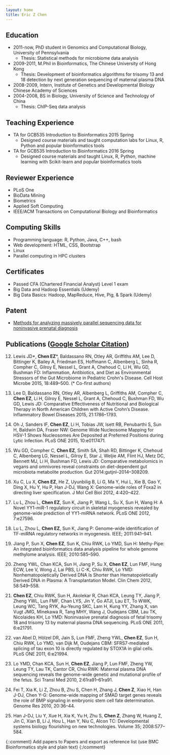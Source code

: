 ```yaml
---
layout: home
title: Eric Z Chen
---
```


## Education     
* 2011-now, PhD student in Genomics and Computational Biology, University of Pennsylvania  
	- Thesis: Statistical methods for microbiome data analysis
* 2009-2011, M.Phil in Bioinformatics, The Chinese University of Hong Kong  
	- Thesis: Development of bioinformatics algorithms for trisomy 13 and 18 detection by next generation sequencing of maternal plasma DNA
* 2008-2009, Intern, Institute of Genetics and Developmental Biology Chinese Academy of Sciences  
* 2004-2008, BS in Biology, University of Science and Technology of China  
	- Thesis: ChIP-Seq data analysis 


## Teaching Experience  
* TA for GCB535 Introduction to Bioinformatics 2015 Spring
	- Designed course materials and taught computation labs for Linux, R, Python and popular bioinformatics tools
* TA for GCB535 Introduction to Bioinformatics 2016 Spring  
    - Designed course materials and taught Linux, R, Python, machine learning with Scikit-learn and popular bioinformatics tools

## Reviewer Experience
* PLoS One   
* BioData Mining   
* Biometrics   
* Applied Soft Computing  
* IEEE/ACM Transactions on Computational Biology and Bioinformatics

## Computing Skills
* Programming language: R, Python, Java, C++, bash
* Web development: HTML, CSS, Bootstrap
* Linux 
* Parallel computing in HPC clusters

## Certificates
* Passed CFA (Chartered Financial Analyst) Level 1 exam
* Big Data and Hadoop Essentials (Udemy)
* Big Data Basics: Hadoop, MapReduce, Hive, Pig, & Spark (Udemy)

## Patent
* [Methods for analyzing massively parallel sequencing data for noninvasive prenatal diagnosis ](http://www.google.com/patents/EP2825991A4?cl=en)

## Publications ([Google Scholar Citation](https://scholar.google.com/citations?hl=en&user=7mrZzpYAAAAJ&view_op=list_works&sortby=pubdate))  
12. Lewis JD\*, **Chen EZ**\*, Baldassano RN, Otley AR, Griffiths AM, Lee D, Bittinger K, Bailey A, Friedman ES, Hoffmann C, Albenberg L, Sinha R, Compher C, Gilroy E, Nessel L, Grant A, Chehoud C, Li H, Wu GD, Bushman FD: Inflammation, Antibiotics, and Diet as Environmental Stressors of the Gut Microbiome in Pediatric Crohn's Disease. Cell Host Microbe 2015, 18:489–500. (* Co-first authors)

11. Lee D, Baldassano RN, Otley AR, Albenberg L, Griffiths AM, Compher C, **Chen EZ**, Li H, Gilroy E, Nessel L, Grant A, Chehoud C, Bushman FD, Wu GD, Lewis JD: Comparative Effectiveness of Nutritional and Biological Therapy in North American Children with Active Crohnʼs Disease. Inflammatory Bowel Diseases 2015, 21:1786–1793.

10. Oh J, Sanders IF, **Chen EZ**, Li H, Tobias JW, Isett RB, Penubarthi S, Sun H, Baldwin DA, Fraser NW: Genome Wide Nucleosome Mapping for HSV-1 Shows Nucleosomes Are Deposited at Preferred Positions during Lytic Infection. PLoS ONE 2015, 10:e0117471.

9. Wu GD, Compher C, **Chen EZ**, Smith SA, Shah RD, Bittinger K, Chehoud C, Albenberg LG, Nessel L, Gilroy E, Star J, Weljie AM, Flint HJ, Metz DC, Bennett MJ, Li H, Bushman FD, Lewis JD: Comparative metabolomics in vegans and omnivores reveal constraints on diet-dependent gut microbiota metabolite production. Gut 2014:gutjnl–2014–308209.

8. Xu C, Lu X, **Chen EZ**, He Z, Uyunbilig B, Li G, Ma Y, Hui L, Xie B, Gao Y, Ding X, Hu Y, Hu P, Han J-DJ, Wang X: Genome-wide roles of Foxa2 in directing liver specification. J Mol Cell Biol 2012, 4:420–422.

7. Lu L, Zhou L, **Chen EZ**, Sun K, Jiang P, Wang L, Su X, Sun H, Wang H: A Novel YY1-miR-1 regulatory circuit in skeletal myogenesis revealed by genome-wide prediction of YY1-miRNA network. PLoS ONE 2012, 7:e27596. 

7. Lu L, Zhou L, **Chen EZ**, Sun K, Jiang P: Genome-wide identification of TF-miRNA regulatory networks in myogenesis. IEEE; 2011:941–941.

7. Jiang P, Sun X, **Chen EZ**, Sun K, Chiu RWK, Lo YMD, Sun H: Methy-Pipe: An integrated bioinformatics data analysis pipeline for whole genome methylome analysis. IEEE; 2010:585–590.

6. Zheng YWL, Chan KCA, Sun H, Jiang P, Su X, **Chen EZ**, Lun FMF, Hung ECW, Lee V, Wong J, Lai PBS, Li C-K, Chiu RWK, Lo YMD: Nonhematopoietically Derived DNA Is Shorter than Hematopoietically Derived DNA in Plasma: A Transplantation Model. Clin Chem 2012, 58:549–558.

5. **Chen EZ**, Chiu RWK, Sun H, Akolekar R, Chan KCA, Leung TY, Jiang P, Zheng YWL, Lun FMF, Chan LYS, Jin Y, Go ATJI, Lau ET, To WWK, Leung WC, Tang RYK, Au-Yeung SKC, Lam H, Kung YY, Zhang X, van Vugt JMG, Minekawa R, Tang MHY, Wang J, Oudejans CBM, Lau TK, Nicolaides KH, Lo YMD: Noninvasive prenatal diagnosis of fetal trisomy 18 and trisomy 13 by maternal plasma DNA sequencing. PLoS ONE 2011, 6:e21791.

4. van Abel D, Hölzel DR, Jain S, Lun FMF, Zheng YWL, **Chen EZ**, Sun H, Chiu RWK, Lo YMD, van Dijk M, Oudejans CBM: SFRS7-mediated splicing of tau exon 10 is directly regulated by STOX1A in glial cells. PLoS ONE 2011, 6:e21994.

3. Lo YMD, Chan KCA, Sun H, **Chen EZ**, Jiang P, Lun FMF, Zheng YW, Leung TY, Lau TK, Cantor CR, Chiu RWK: Maternal plasma DNA sequencing reveals the genome-wide genetic and mutational profile of the fetus. Sci Transl Med 2010, 2:61ra91–61ra91.

2. Fei T, Xia K, Li Z, Zhou B, Zhu S, Chen H, Zhang J, **Chen Z**, Xiao H, Han J-DJ, Chen Y-G: Genome-wide mapping of SMAD target genes reveals the role of BMP signaling in embryonic stem cell fate determination. Genome Res 2010, 20:36–44.

1. Han J-DJ, Liu Y, Xue H, Xia K, Yu H, Zhu S, **Chen Z**, Zhang W, Huang Z, Jin C, Xian B, Li J, Hou L, Han Y, Niu C, Alcon TC: Developmental systems biology flourishing on new technologies. Volume 35; 2008:577–584.
 

{::comment}
Add papers to Papers and export as reference list (use BMC Bioinformatics style and plain text)
{:/comment}

